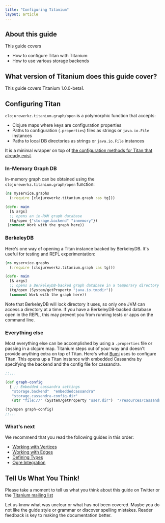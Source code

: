 ```yaml
---
title: "Configuring Titanium"
layout: article
---
```


## About this guide

This guide covers

 * How to configure Titan with Titanium
 * How to use various storage backends


## What version of Titanium does this guide cover?

This guide covers Titanium 1.0.0-beta1.


## Configuring Titan

`clojurewerkz.titanium.graph/open` is a polymorphic function that
accepts:

 * Clojure maps where keys are configuration properties
 * Paths to configuration (`.properties`) files as strings or `java.io.File` instances
 * Paths to local DB directories as strings or `java.io.File` instances

It is a minimal wrapper on top of [the configuration methods for Titan
that already exist](https://github.com/thinkaurelius/titan/wiki/Graph-Configuration). 

### In-Memory Graph DB

In-memory graph can be obtained using the
`clojurewerkz.titanium.graph/open` function:

``` clojure
(ns myservice.graphs
  (:require [clojurewerkz.titanium.graph :as tg]))

(defn- main
  [& args]
  ;; opens an in-RAM graph database
  (tg/open {"storage.backend" "inmemory"})
 (comment Work with the graph here))
```


### BerkeleyDB

Here's one way of opening a Titan instance backed by BerkeleyDB. It's
useful for testing and REPL experimentation:

``` clojure
(ns myservice.graphs
  (:require [clojurewerkz.titanium.graph :as tg]))

(defn- main
  [& args]
  ;; opens a BerkeleyDB-backed graph database in a temporary directory
  (tg/open (System/getProperty "java.io.tmpdir"))
  (comment Work with the graph here))
```

Note that BerkeleyDB will lock directory it uses, so only one JVM can access a directory
at a time. If you have a BerkeleyDB-backed database open in the REPL, this may prevent
you from running tests or apps on the command line.

### Everything else

Most everything else can be accomplished by using a `.properties` file
or passing in a clojure map. Titanium steps out of your way and
doesn't provide anything extra on top of Titan. Here's what
[Bumi](https://github.com/zmaril/bumi) uses to configure Titan. This
opens up a Titan instance with embedded Cassandra by specifying the
backend and the config file for cassandra.

``` clojure
;;...

(def graph-config
  { ;; Embedded cassandra settings
   "storage.backend"  "embeddedcassandra"
   "storage.cassandra-config-dir" 
   (str "file://" (System/getProperty "user.dir")  "/resources/cassandra.yaml") }  )

(tg/open graph-config)
;;...
```


### What's next

We recommend that you read the following guides in this order:

 * [Working with Vertices](/articles/vertices.html)
 * [Working with Edges](/articles/edges.html) 
 * [Defining Types](/articles/types.html)  
 * [Ogre Integration](/articles/ogre.html)



## Tell Us What You Think!

Please take a moment to tell us what you think about this guide on
Twitter or the [Titanium mailing
list](https://groups.google.com/forum/#!forum/clojure-titanium)

Let us know what was unclear or what has not been covered. Maybe you
do not like the guide style or grammar or discover spelling
mistakes. Reader feedback is key to making the documentation better.
